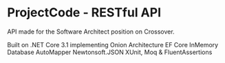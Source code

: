 # ProjectCode - RESTful API
API made for the Software Architect position on Crossover. 

Built on .NET Core 3.1 implementing Onion Architecture
EF Core InMemory Database
AutoMapper
Newtonsoft.JSON
XUnit, Moq & FluentAssertions
